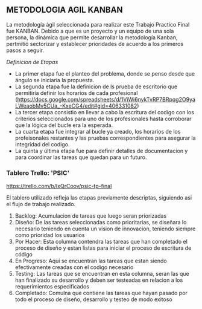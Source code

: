 ## METODOLOGIA AGIL KANBAN

La metodología ágil seleccionada para realizar este Trabajo Practico Final fue KANBAN. Debido a que es un proyecto y un equipo de una sola persona, la dinámica que permite desarrollar la metodología Kanban, pertmitió sectorizar y establecer prioridades de acuerdo a los primeros pasos a seguir. 

*Definicion de Etapas*
- La primer etapa fue el planteo del problema, donde se penso desde que ángulo se iniciaria la propuesta.
- La segunda etapa fue la definicion de ls prueba de escritorio que permitiría definir los horarios de cada profesional (https://docs.google.com/spreadsheets/d/1ViWi6nykTvRP7BRpqg2O9yaLWeaobMv5CUa_-KxeCG4/edit#gid=406331082)
- La tercer etapa consistio en llevar a cabo la escritura del codigo con los criterios seleccionados para uno de los profesionales hasta corroborar que la lógica del bucle era la esperada.
- La cuarta etapa fue integrar al bucle ya creado, los horarios de los profeisonales restantes y las pruebas correspondientes para asegurar la integridad del codigo.
- La quinta y última etapa fue para definir detalles de documentacion y para coordinar las tareas que quedan para un futuro.


### Tablero Trello: 'PSIC' 

https://trello.com/b/IxQrCoov/psic-tp-final

El tablero utilizado refleja las etapas previamente descriptas, siguiendo asi el flujo de trabajo realizado. 

1. Backlog: Acumulacion de tareas que luego seran priorizadas
2. Diseño: De las tareas seleccionadas como prioritarias, se diseñara lo necesario teniendo en cuenta un vision de innovacion, teniendo siempre como prioridad los usuarios 
3. Por Hacer: Esta columna contendra las tareas que han completado el proceso de diseño y estan listas para iniciar el proceso de escritura de código
4. En Progreso: Aqui se encuentran las tareas que estan siendo efectivamente creadas con el codigo necesario 
5. Testing: Las tareas que se encuentran en esta columna, seran las que han finalizado su desarrollo y deben ser testeadas en relacion a los requerimientos especificados 
6. Completado: Comulna que contiene las tareas que hayan pasado por todo el proceso de diseño, desarrollo y testeo de modo exitoso




